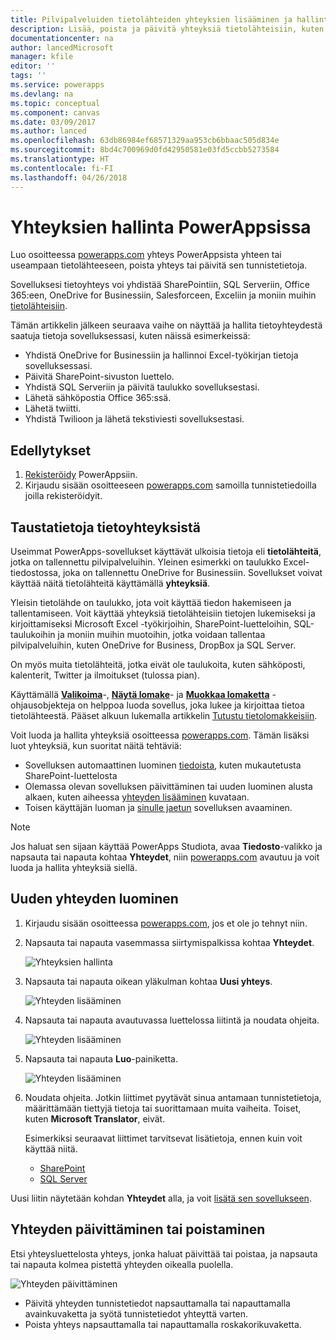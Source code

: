 ```yaml
---
title: Pilvipalveluiden tietolähteiden yhteyksien lisääminen ja hallinta | Microsoft Docs
description: Lisää, poista ja päivitä yhteyksiä tietolähteisiin, kuten SharePoint, SQL Server, OneDrive for Business, Salesforce ja Office 365
documentationcenter: na
author: lancedMicrosoft
manager: kfile
editor: ''
tags: ''
ms.service: powerapps
ms.devlang: na
ms.topic: conceptual
ms.component: canvas
ms.date: 03/09/2017
ms.author: lanced
ms.openlocfilehash: 63db86984ef68571329aa953cb6bbaac505d834e
ms.sourcegitcommit: 8bd4c700969d0fd42950581e03fd5ccbb5273584
ms.translationtype: HT
ms.contentlocale: fi-FI
ms.lasthandoff: 04/26/2018
---
```

# <a name="manage-your-connections-in-powerapps"></a>Yhteyksien hallinta PowerAppsissa
Luo osoitteessa [powerapps.com](https://web.powerapps.com) yhteys PowerAppsista yhteen tai useampaan tietolähteeseen, poista yhteys tai päivitä sen tunnistetietoja.

Sovelluksesi tietoyhteys voi yhdistää SharePointiin, SQL Serveriin, Office 365:een, OneDrive for Businessiin, Salesforceen, Exceliin ja moniin muihin [tietolähteisiin](connections-list.md).

Tämän artikkelin jälkeen seuraava vaihe on näyttää ja hallita tietoyhteydestä saatuja tietoja sovelluksessasi, kuten näissä esimerkeissä:

* Yhdistä OneDrive for Businessiin ja hallinnoi Excel-työkirjan tietoja sovelluksessasi.
* Päivitä SharePoint-sivuston luettelo.
* Yhdistä SQL Serveriin ja päivitä taulukko sovelluksestasi.
* Lähetä sähköpostia Office 365:ssä.
* Lähetä twiitti.
* Yhdistä Twilioon ja lähetä tekstiviesti sovelluksestasi.

## <a name="prerequisites"></a>Edellytykset
1. [Rekisteröidy](../signup-for-powerapps.md) PowerAppsiin.
2. Kirjaudu sisään osoitteeseen [powerapps.com](https://web.powerapps.com) samoilla tunnistetiedoilla joilla rekisteröidyit.

## <a name="background-on-data-connections"></a>Taustatietoja tietoyhteyksistä
Useimmat PowerApps-sovellukset käyttävät ulkoisia tietoja eli **tietolähteitä**, jotka on tallennettu pilvipalveluihin. Yleinen esimerkki on taulukko Excel-tiedostossa, joka on tallennettu OneDrive for Businessiin. Sovellukset voivat käyttää näitä tietolähteitä käyttämällä **yhteyksiä**.

Yleisin tietolähde on taulukko, jota voit käyttää tiedon hakemiseen ja tallentamiseen. Voit käyttää yhteyksiä tietolähteisiin tietojen lukemiseksi ja kirjoittamiseksi Microsoft Excel -työkirjoihin, SharePoint-luetteloihin, SQL-taulukoihin ja moniin muihin muotoihin, jotka voidaan tallentaa pilvipalveluihin, kuten OneDrive for Business, DropBox ja SQL Server.

On myös muita tietolähteitä, jotka eivät ole taulukoita, kuten sähköposti, kalenterit, Twitter ja ilmoitukset (tulossa pian).

Käyttämällä **[Valikoima](controls/control-gallery.md)**-, **[Näytä lomake](controls/control-form-detail.md)**- ja **[Muokkaa lomaketta](controls/control-form-detail.md)** -ohjausobjekteja on helppoa luoda sovellus, joka lukee ja kirjoittaa tietoa tietolähteestä. Pääset alkuun lukemalla artikkelin [Tutustu tietolomakkeisiin](working-with-forms.md).

Voit luoda ja hallita yhteyksiä osoitteessa [powerapps.com](https://web.powerapps.com). Tämän lisäksi luot yhteyksiä, kun suoritat näitä tehtäviä:

* Sovelluksen automaattinen luominen [tiedoista](app-from-sharepoint.md), kuten mukautetusta SharePoint-luettelosta
* Olemassa olevan sovelluksen päivittäminen tai uuden luominen alusta alkaen, kuten aiheessa [yhteyden lisääminen](add-data-connection.md) kuvataan.
* Toisen käyttäjän luoman ja [sinulle jaetun](share-app.md) sovelluksen avaaminen.

> [!NOTE]
> Jos haluat sen sijaan käyttää PowerApps Studiota, avaa **Tiedosto**-valikko ja napsauta tai napauta kohtaa **Yhteydet**, niin [powerapps.com](https://web.powerapps.com) avautuu ja voit luoda ja hallita yhteyksiä siellä.

## <a name="create-a-new-connection"></a>Uuden yhteyden luominen
1. Kirjaudu sisään osoitteessa [powerapps.com](https://web.powerapps.com), jos et ole jo tehnyt niin.
2. Napsauta tai napauta vasemmassa siirtymispalkissa kohtaa **Yhteydet**.
   
    ![Yhteyksien hallinta](./media/add-manage-connections/open-connections.png)
3. Napsauta tai napauta oikean yläkulman kohtaa **Uusi yhteys**.
   
    ![Yhteyden lisääminen](./media/add-manage-connections/add-connection.png)
4. Napsauta tai napauta avautuvassa luettelossa liitintä ja noudata ohjeita.
   
   ![Yhteyden lisääminen](./media/add-manage-connections/choose-connection.png)
5. Napsauta tai napauta **Luo**-painiketta.
   
   ![Yhteyden lisääminen](./media/add-manage-connections/create-connection.png)
6. Noudata ohjeita. Jotkin liittimet pyytävät sinua antamaan tunnistetietoja, määrittämään tiettyjä tietoja tai suorittamaan muita vaiheita. Toiset, kuten **Microsoft Translator**, eivät.
   
   Esimerkiksi seuraavat liittimet tarvitsevat lisätietoja, ennen kuin voit käyttää niitä.
   
   * [SharePoint](connections/connection-sharepoint-online.md)
   * [SQL Server](connections/connection-azure-sqldatabase.md)

Uusi liitin näytetään kohdan **Yhteydet** alla, ja voit [lisätä sen sovellukseen](add-data-connection.md).

## <a name="update-or-delete-a-connection"></a>Yhteyden päivittäminen tai poistaminen
Etsi yhteysluettelosta yhteys, jonka haluat päivittää tai poistaa, ja napsauta tai napauta kolmea pistettä yhteyden oikealla puolella.

![Yhteyden päivittäminen](./media/add-manage-connections/auth-or-delete.png)

* Päivitä yhteyden tunnistetiedot napsauttamalla tai napauttamalla avainkuvaketta ja syötä tunnistetiedot yhteyttä varten.
* Poista yhteys napsauttamalla tai napauttamalla roskakorikuvaketta.

